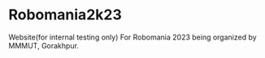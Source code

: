 # Robomania2k23
Website(for internal testing only) For Robomania 2023 being organized by MMMUT, Gorakhpur.
